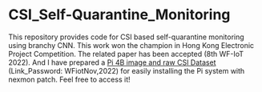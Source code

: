# CSI_Self-Quarantine_Monitoring

This repository provides code for CSI based self-quarantine monitoring using branchy CNN. This work won the champion in Hong Kong Electronic Project Competition. The related paper has been accepted (8th WF-IoT 2022). And I have prepared a [Pi 4B image and raw CSI Dataset](https://connectpolyu-my.sharepoint.com/:f:/g/personal/20088334g_connect_polyu_hk/EuokbV2ryK5DqpnZeC1N0jQBCMYdOaoMnHm-VGCuwr_Rog?e=Wixttt) (Link_Password: WFiotNov,2022) for easily installing the Pi system with nexmon patch. Feel free to access it!
